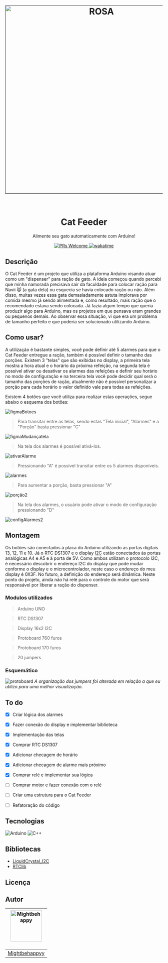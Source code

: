 
<h1 align="center">
  <br>
  <a href=""><img src="https://i.imgur.com/xXllAvt.png" alt="ROSA" width="600"></a>
  <br>
  <br>
</h1>

<h1 align="center">Cat Feeder</h1>

<p align="center">Alimente seu gato automaticamente com Arduino!</p>

<div align="center">
  <a href="https://makeapullrequest.com">
    <img src="https://img.shields.io/badge/PRs-welcome-brightgreen.svg?style=flat-square" alt="PRs Welcome">
  </a>
  <a href="https://wakatime.com/badge/user/018bb0d6-56a3-43d5-85d1-e7b7401fdda3/project/018cda84-2da9-46fe-8377-672cc817dd55"><img src="https://wakatime.com/badge/user/018bb0d6-56a3-43d5-85d1-e7b7401fdda3/project/018cda84-2da9-46fe-8377-672cc817dd55.svg" alt="wakatime"></a>
  </a>
</div>



## Descrição
O Cat Feeder é um projeto que utiliza a plataforma Arduino visando atuar como um "dispenser" para ração de gato. A ideia começou quando percebi que minha namorada precisava sair da faculdade para colocar ração para Navii 😾 (a gata dela) ou esquecia se havia colocado ração ou não. Além disso, muitas vezes essa gata demasiadamente astuta implorava por comida mesmo já sendo alimentada e, como resultado, mais ração que o recomendado estava sendo colocada. Já fazia algum tempo que queria produzir algo para Arduino, mas os projetos em que pensava eram grandes ou pequenos demais. Ao observar essa situação, vi que era um problema de tamanho perfeito e que poderia ser solucionado utilizando Arduino. 

## Como usar?
A utilização é bastante simples, você pode definir até 5 alarmes para que o Cat Feeder entregue a ração, também é possível definir o tamanho das porções. Existem 3 "telas" que são exibidas no display, a primeira tela mostra a hora atual e o horário da próxima refeição, na segunda tela é possível ativar ou desativar os alarmes das refeições e definir seu horário no modo de configuração e na terceira tela você pode decidir qual será o tamanho das porções de ração, atualmente não é possível personalizar a porção para cada horário o valor definido vale para todas as refeições. 

Existem 4 botões que você utiliza para realizar estas operações, segue abaixo o esquema dos botões:

![figmaBotoes](https://github.com/mightbehappyy/CatFeeder/assets/97134972/6c973c27-ef78-4915-9156-e146e971617a)


>Para transitar entre as telas, sendo estas "Tela inicial", "Alarmes" e a "Porção" basta pressionar "C"

![figmaMudançatela](https://github.com/mightbehappyy/CatFeeder/assets/97134972/090bcbad-398c-436c-b9e3-45b87ab7898f)

> Na tela dos alarmes é possível ativá-los.

![ativarAlarme](https://github.com/mightbehappyy/CatFeeder/assets/97134972/4532a30a-36d6-4cb4-8044-54ec8b211709)

> Pressionando "A" é possível transitar entre os 5 alarmes disponíveis.

![alarmes](https://github.com/mightbehappyy/CatFeeder/assets/97134972/d354c691-76ce-441f-b603-f4d91b485a75)

> Para aumentar a porção, basta pressionar "A"

![porção2](https://github.com/mightbehappyy/CatFeeder/assets/97134972/81041801-3c58-43fe-89da-7e73a79766da)

> Na tela dos alarmes, o usuário pode ativar o modo de configuração pressionando "D"

![configAlarmes2](https://github.com/mightbehappyy/CatFeeder/assets/97134972/b3ce625a-d958-49ed-82c2-a802300b27e4)
## Montagem
Os botões são conectados à placa do Arduino utilizando as portas digitais 13, 12, 11 e 10. Já o RTC DS1307 e o display [I2C](http://www.univasf.edu.br/~romulo.camara/novo/wp-content/uploads/2013/11/Barramento-e-Protocolo-I2C.pdf) estão conectados às portas analógicas A4 e A5 e à porta de 5V. Como ambos utilizam o protocolo I2C, é necessário descobrir o endereço I2C do display que pode mudar conforme o display e o microcontrolador, neste caso o endereço do meu display é 0X3F. No futuro, a definição do endereço será dinâmica. Neste ponto do projeto, ainda não há relé para o controle do motor que será responsável por liberar a ração do dispenser.

### Modulos utilizados
>Arduino UNO

>RTC DS1307

>Display 16x2 I2C

>Protoboard 760 furos

>Protoboard 170 furos

>20 jumpers
### Esquemático
![protoboard](https://github.com/mightbehappyy/CatFeeder/assets/97134972/533f7db4-31a3-4943-992e-b1adb887728d)
*A organização dos jumpers foi alterada em relação a que eu utilizo para uma melhor visualização.* 

## To do
- [x] Criar lógica dos alarmes
- [x] Fazer conexão do display e implementar biblioteca
- [x] Implementação das telas
- [x] Comprar RTC DS1307 
- [X] Adicionar checagem de horário
- [X] Adicionar checagem de alarme mais próximo
- [X] Comprar relé e implementar sua lógica
- [ ] Comprar motor e fazer conexão com o relé
- [ ] Criar uma estrutura para o Cat Feeder
- [ ] Refatoração do código


## Tecnologias
![Arduino](https://img.shields.io/badge/Arduino-00878F.svg?style=for-the-badge&logo=Arduino&logoColor=white)
![C++](https://img.shields.io/badge/c++-%2300599C.svg?style=for-the-badge&logo=c%2B%2B&logoColor=white)


## Bibliotecas
- [LiquidCrystal_I2C](https://gitlab.com/tandembyte/LCD_I2C)
- [RTClib](https://github.com/adafruit/RTClib)



## Licença


## Autor
| <img src="https://avatars.githubusercontent.com/mightbehappyy" width="100px;" alt="Mightbehappy"/><br /><sub></sub></a><br/> |
|-----------------------------------------------------------------------------------------------------------------------------------------------------|
| [Mightbehappyy](https://github.com/mightbehappyy)                                                                                                     |
